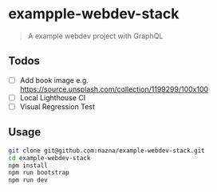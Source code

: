 # exampple-webdev-stack

> A example webdev project with GraphQL

## Todos

- [ ] Add book image e.g. https://source.unsplash.com/collection/1199299/100x100
- [ ] Local Lighthouse CI
- [ ] Visual Regression Test

## Usage

```sh
git clone git@github.com:nazna/example-webdev-stack.git
cd example-webdev-stack
npm install
npm run bootstrap
npm run dev
```
